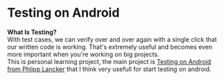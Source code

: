 # Testing on Android
<b>What Is Testing?</b><br/>
With test cases, we can verify over and over again with a single click that our written code is working. That's extremely useful and becomes even more important when you're working on big projects.<br/>
This is personal learning project, the main project is <a href="https://pl-coding.com/courses/testing-on-android/">Testing on Android from Phlipp Lancker</a> that I think very usefull for start testing on android.
